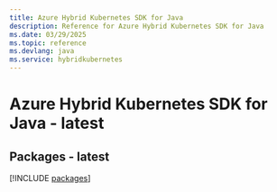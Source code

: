 ```yaml
---
title: Azure Hybrid Kubernetes SDK for Java
description: Reference for Azure Hybrid Kubernetes SDK for Java
ms.date: 03/29/2025
ms.topic: reference
ms.devlang: java
ms.service: hybridkubernetes
---
```

# Azure Hybrid Kubernetes SDK for Java - latest
## Packages - latest
[!INCLUDE [packages](hybrid-kubernetes-index.md)]